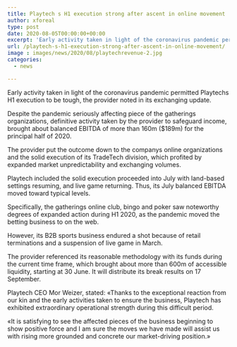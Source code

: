 ```yaml
---
title: Playtech s H1 execution strong after ascent in online movement
author: xforeal 
type: post
date: 2020-08-05T00:00:00+00:00
excerpt: 'Early activity taken in light of the coronavirus pandemic permitted Playtechs H1 execution to be tough, the provider noted in its exchanging update '
url: /playtech-s-h1-execution-strong-after-ascent-in-online-movement/
image : images/news/2020/08/playtechrevenue-2.jpg
categories:
  - news

---
```

Early activity taken in light of the coronavirus pandemic permitted Playtechs H1 execution to be tough, the provider noted in its exchanging update. 

Despite the pandemic seriously affecting piece of the gatherings organizations, definitive activity taken by the provider to safeguard income, brought about balanced EBITDA of more than 160m ($189m) for the principal half of 2020. 

The provider put the outcome down to the companys online organizations and the solid execution of its TradeTech division, which profited by expanded market unpredictability and exchanging volumes. 

Playtech included the solid execution proceeded into July with land-based settings resuming, and live game returning. Thus, its July balanced EBITDA moved toward typical levels. 

Specifically, the gatherings online club, bingo and poker saw noteworthy degrees of expanded action during H1 2020, as the pandemic moved the betting business to on the web. 

However, its B2B sports business endured a shot because of retail terminations and a suspension of live game in March. 

The provider referenced its reasonable methodology with its funds during the current time frame, which brought about more than 600m of accessible liquidity, starting at 30 June. It will distribute its break results on 17 September. 

Playtech CEO Mor Weizer, stated: &#171;Thanks to the exceptional reaction from our kin and the early activities taken to ensure the business, Playtech has exhibited extraordinary operational strength during this difficult period. 

&#171;It is satisfying to see the affected pieces of the business beginning to show positive force and I am sure the moves we have made will assist us with rising more grounded and concrete our market-driving position.&#187;